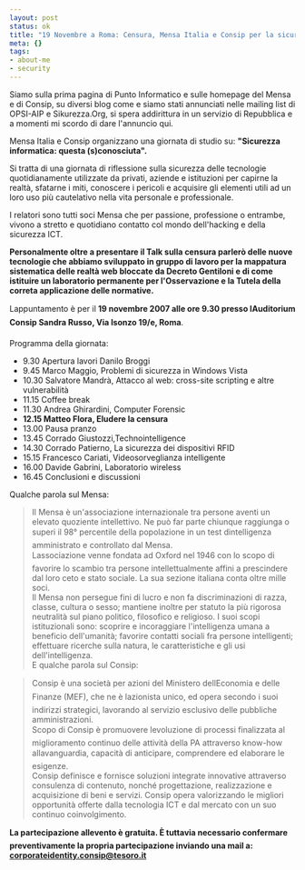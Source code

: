```yaml
--- 
layout: post
status: ok
title: "19 Novembre a Roma: Censura, Mensa Italia e Consip per la sicurezza informatica"
meta: {}
tags: 
- about-me
- security
---
```

Siamo sulla prima pagina di Punto Informatico e sulle homepage del Mensa e di Consip, su diversi blog come e siamo stati annunciati nelle mailing list di OPSI-AIP e Sikurezza.Org, si spera addirittura in un servizio di Repubblica e a momenti mi scordo di dare l'annuncio qui.  
  
Mensa Italia e Consip organizzano una giornata di studio su: **"Sicurezza informatica: questa (s)conosciuta".**    
  
Si tratta di una giornata di riflessione sulla sicurezza delle tecnologie quotidianamente utilizzate da privati, aziende e istituzioni per capirne la realtà, sfatarne i miti, conoscere i pericoli e acquisire gli elementi utili ad un loro uso più cautelativo nella vita personale e professionale.  
  
I relatori sono tutti soci Mensa che per passione, professione o entrambe, vivono a stretto e quotidiano contatto col mondo dell'hacking e della sicurezza ICT.  
  
**Personalmente oltre a presentare il Talk sulla censura parlerò delle nuove tecnologie che abbiamo sviluppato in gruppo di lavoro per la mappatura sistematica delle realtà web bloccate da Decreto Gentiloni e di come istituire un laboratorio permanente per l'Osservazione e la Tutela della correta applicazione delle normative.** 
  
      
Lappuntamento è per il **19 novembre 2007 alle ore 9.30 presso lAuditorium Consip Sandra Russo, Via Isonzo 19/e, Roma**.  
  
Programma della giornata:  
*  9.30 Apertura lavori Danilo Broggi
*  9.45 Marco Maggio, Problemi di sicurezza in Windows Vista
*  10.30 Salvatore Mandrà, Attacco al web: cross-site scripting e altre vulnerabilità
*  11.15 Coffee break
*  11.30 Andrea Ghirardini, Computer Forensic
*  **12.15 Matteo Flora, Eludere la censura**
*  13.00 Pausa pranzo
*  13.45 Corrado Giustozzi,Technointelligence
*  14.30 Corrado Patierno, La sicurezza dei dispositivi RFID
*  15.15 Francesco Cariati, Videosorveglianza intelligente
*  16.00 Davide Gabrini, Laboratorio wireless
*  16.45 Conclusioni e discussioni
  
Qualche parola sul Mensa:  
> Il Mensa è un'associazione internazionale tra persone aventi un elevato quoziente intellettivo. Ne può far parte chiunque raggiunga o superi il 98° percentile della popolazione in un test dintelligenza amministrato e controllato dal Mensa.  
> Lassociazione venne fondata ad Oxford nel 1946 con lo scopo di favorire lo scambio tra persone intellettualmente affini a prescindere dal loro ceto e stato sociale. La sua sezione italiana conta oltre mille soci.  
> Il Mensa non persegue fini di lucro e non fa discriminazioni di razza, classe, cultura o sesso; mantiene inoltre per statuto la più rigorosa neutralità sul piano politico, filosofico e religioso. I suoi scopi istituzionali sono: scoprire e incoraggiare l'intelligenza umana a beneficio dell'umanità; favorire contatti sociali fra persone intelligenti; effettuare ricerche sulla natura, le caratteristiche e gli usi dell'intelligenza.  
E qualche parola sul Consip:  
  
> Consip è una società per azioni del Ministero dellEconomia e delle Finanze (MEF), che ne è lazionista unico, ed opera secondo i suoi indirizzi strategici, lavorando al servizio esclusivo delle pubbliche amministrazioni.  
> Scopo di Consip è promuovere levoluzione di processi finalizzata al miglioramento continuo delle attività della PA attraverso know-how allavanguardia, capacità di anticipare, comprendere ed elaborare le esigenze.  
> Consip definisce e fornisce soluzioni integrate innovative attraverso consulenza di contenuto, nonché progettazione, realizzazione e acquisizione di beni e servizi. Consip opera valorizzando le migliori opportunità offerte dalla tecnologia ICT e dal mercato con un suo continuo coinvolgimento.  
  
**La partecipazione allevento è gratuita. È tuttavia necessario confermare preventivamente la propria partecipazione inviando una mail a: <corporateidentity.consip@tesoro.it>** 

